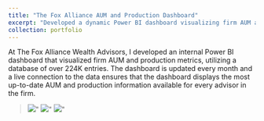 ```yaml
---
title: "The Fox Alliance AUM and Production Dashboard"
excerpt: "Developed a dynamic Power BI dashboard visualizing firm AUM and production metrics, utilizing a database of over 224K entries <br/> <img src=''>"
collection: portfolio
---
```


At The Fox Alliance Wealth Advisors, I developed an internal Power BI dashboard that visualized firm AUM and production metrics, utilizing a database of over 224K entries. The dashboard is updated every month and a live connection to the data ensures that the dashboard displays the most up-to-date AUM and production information available for every advisor in the firm. 

> <img src='/files/TFA Dashboard 1'>"
> <img src='/files/TFA Dashboard 2'>"
> <img src='/files/TFA Dashboard 3'>"
